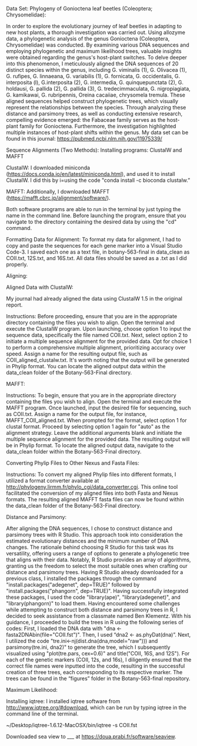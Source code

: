 Data Set: Phylogeny of Gonioctena leaf beetles (Coleoptera; Chrysomelidae):

In order to explore the evolutionary journey of leaf beetles in adapting to new host plants, a thorough investigation was carried out. Using allozyme data, a phylogenetic analysis of the genus Gonioctena (Coleoptera, Chrysomelidae) was conducted. By examining various DNA sequences and employing phylogenetic and maximum likelihood trees, valuable insights were obtained regarding the genus's host-plant switches. To delve deeper into this phenomenon, I meticulously aligned the DNA sequences of 20 distinct species within the genus, including G. viminalis (1), G. Olivacea (1), G. rufipes, G. linnaeana, G. variabilis (1), G. fornicata, G. occidentalis, G. interposita (l), G.interposita (2), G. intermedia, G. quinquepunctata (2), G. holdausi, G. pallida (2), G. pallida (3), G. tredecimmaculata, G. nigropiagiata, G. kamikawai, G. rubripennis, Oreina cacaiiae, chrysomela tremula. These aligned sequences helped construct phylogenetic trees, which visually represent the relationships between the species. Through analyzing these distance and parsimony trees, as well as conducting extensive research, compelling evidence emerged: the Fabaceae family serves as the host-plant family for Gonioctena. Furthermore, the investigation highlighted multiple instances of host-plant shifts within the genus. My data set can be found in this journal: https://pubmed.ncbi.nlm.nih.gov/11975339/

Sequence Alignments (Two Methods):
Installing programs: ClustalW and MAFFT

ClustalW:
I downloaded miniconda (https://docs.conda.io/en/latest/miniconda.html), and used it to install ClustalW. I did this by i=using the code "conda install -c bioconda clustalw.”


MAFFT:
Additionally, I downloaded MAFFT (https://mafft.cbrc.jp/alignment/software/).

Both software programs are able to run in the terminal by just typing the name in the command line.  Before launching the program, ensure that you navigate to the directory containing the desired data by using the "cd" command.

Formatting Data for Alignment: 
To format my data for alignment, I had to copy and paste the sequences for each gene marker into a Visual Studio Code-3. I saved each one as a text file, in botany-563-final in data_clean as COII.txt, 12S.txt, and 16S.txt. All data files should be saved as a .txt as I did properly. 

Aligning: 

Aligned Data with ClustalW:

My journal had already aligned the data using ClustalW 1.5 in the original report.

Instructions:
Before proceeding, ensure that you are in the appropriate directory containing the files you wish to align. Open the terminal and execute the ClustalW program. Upon launching, choose option 1 to input the sequence data, specifically the file named COII.txt. Next, select option 2 to initiate a multiple sequence alignment for the provided data. Opt for choice 1 to perform a comprehensive multiple alignment, prioritizing accuracy over speed. Assign a name for the resulting output file, such as COII_aligned_clustalw.txt. It's worth noting that the output will be generated in Phylip format. You can locate the aligned output data within the data_clean folder of the Botany-563-Final directory.

MAFFT:


Instructions:
To begin, ensure that you are in the appropriate directory containing the files you wish to align. Open the terminal and execute the MAFFT program. Once launched, input the desired file for sequencing, such as COII.txt. Assign a name for the output file, for instance, MAFFT_COII_aligned.txt. When prompted for the format, select option 1 for clustal format. Proceed by selecting option 1 again for "auto" as the alignment strategy. Leave the additional arguments blank and initiate the multiple sequence alignment for the provided data. The resulting output will be in Phylip format. To locate the aligned output data, navigate to the data_clean folder within the Botany-563-Final directory.

Converting Phylip Files to Other Nexus and Fasta Files:

Instructions:
To convert my aligned Phylip files into different formats, I utilized a format converter available at http://phylogeny.lirmm.fr/phylo_cgi/data_converter.cgi. This online tool facilitated the conversion of my aligned files into both Fasta and Nexus formats. The resulting aligned MAFFT fasta files can now be found within the data_clean folder of the Botany-563-Final directory.




Distance and Parsimony:

After aligning the DNA sequences, I chose to construct distance and parsimony trees with R Studio. This approach took into consideration the estimated evolutionary distances and the minimum number of DNA changes. The rationale behind choosing R Studio for this task was its versatility, offering users a range of options to generate a phylogenetic tree that aligns with their data. Notably, R Studio provides an array of algorithms, granting us the freedom to select the most suitable ones when crafting our distance and parsimony trees.
Having R Studio already downloaded for a previous class, I installed the packages through the command "install.packages("adegenet", dep=TRUE)" followed by "install.packages("phangorn", dep=TRUE)". Having successfully integrated these packages, I used the code "library(ape)", "library(adegenet)", and "library(phangorn)" to load them. 
Having encountered some challenges while attempting to construct both distance and parsimony trees in R, I decided to seek assistance from a classmate named Ben Klementz. With his guidance, I proceeded to build the trees in R using the following series of codes: First, I loaded the DNA data with "dna <- fasta2DNAbin(file="COII.fst")". Then, I used “dna2 <- as.phyDat(dna)”. Next, I utilized the code "tre.ini<-nj(dist.dna(dna,model="raw"))) and parsimony(tre.ini, dna2)" to generate the tree, which I subsequently visualized using "plot(tre.pars, cex=0.6)" and title("COII, 16S, and 12S"). For each of the genetic markers (COII, 12s, and 16s), I diligently ensured that the correct file names were inputted into the code, resulting in the successful creation of three trees, each corresponding to its respective marker. The trees can be found in the “figures” folder in the Botany-563-final repository.






Maximum Likelihood:

Installing iqtree:
I installed iqtree software from http://www.iqtree.org/#download, which can be run by typing iqtree in the command line of the terminal. 


~/Desktop/iqtree-1.6.12-MacOSX/bin/iqtree -s COII.fst

Downloaded sea view to ___ at https://doua.prabi.fr/software/seaview.
